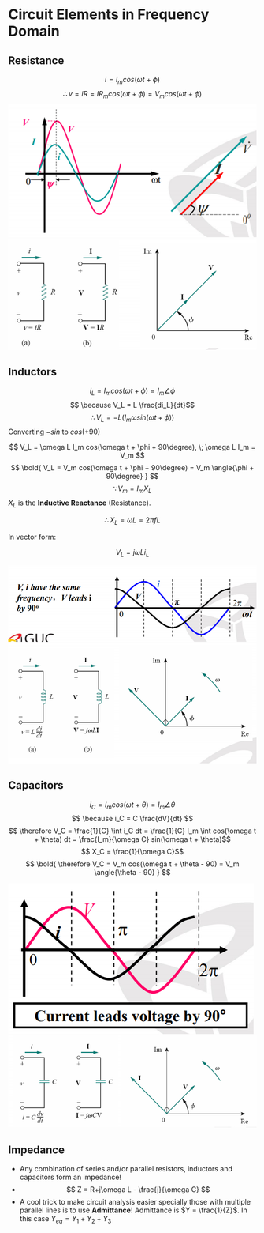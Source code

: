 # Circuit Elements in Frequency Domain

## Resistance
$$ i = I_m cos(\omega t + \phi) $$
$$ \therefore v = iR = IR_m cos(\omega t + \phi) = V_m cos(\omega t + \phi)$$ 
![picture 1](assets/lecture2-resistance_relation.png)
![picture 2](assets/lecture2-resistance_rel2.png)  

## Inductors
$$ i_L = I_m cos(\omega t + \phi) = I_m \angle \phi $$
$$ \because V_L = L \frac{di_L}{dt}$$
$$ \therefore V_L = -L (I_m \omega sin(\omega t + \phi)) $$
Converting $-sin$ to $cos(+90)$

$$ V_L = \omega L I_m cos(\omega t + \phi + 90\degree), \; \omega L I_m = V_m $$
$$ \bold{ V_L = V_m cos(\omega t + \phi + 90\degree) = V_m \angle{\phi + 90\degree} } $$
$$ \because V_m = I_m X_L $$
$X_L$ is the **Inductive Reactance** (Resistance).

$$ \therefore X_L = \omega L = 2\pi f L$$

In vector form: 

$$ V_L = j \omega L i_L $$

![picture 3](assets/lecture2-inductors.png)  
![picture 4](assets/lecture2-inductors2.png)  


## Capacitors
$$ i_C = I_m cos(\omega t + \theta) = I_m \angle \theta$$
$$ \because i_C = C \frac{dV}{dt} $$
$$ \therefore V_C = \frac{1}{C} \int i_C dt = \frac{1}{C} I_m \int cos(\omega t + \theta) dt = \frac{I_m}{\omega C} sin(\omega t + \theta)$$
$$ X_C = \frac{1}{\omega C}$$
$$ \bold{ \therefore V_C = V_m cos(\omega t + \theta - 90) = V_m \angle{\theta - 90} } $$

![picture 1](assets/lecture2-capacitor_1.png)  
![picture 2](assets/lecture2-capacitor_2.png)  

## Impedance
- Any combination of series and/or parallel resistors, inductors and capacitors form an impedance!
- $$ Z = R+j\omega L - \frac{j}{\omega C} $$
- A cool trick to make circuit analysis easier specially those with multiple parallel lines is to use **Admittance**! Admittance is $Y = \frac{1}{Z}$. In this case $Y_{eq} = Y_1 + Y_2 + Y_3$